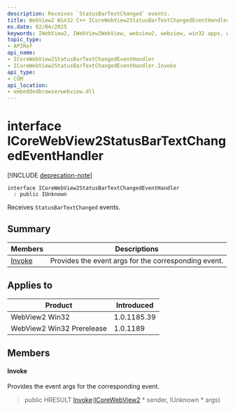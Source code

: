 ```yaml
---
description: Receives `StatusBarTextChanged` events.
title: WebView2 Win32 C++ ICoreWebView2StatusBarTextChangedEventHandler
ms.date: 02/04/2025
keywords: IWebView2, IWebView2WebView, webview2, webview, win32 apps, win32, edge, ICoreWebView2, ICoreWebView2Controller, browser control, edge html, ICoreWebView2StatusBarTextChangedEventHandler
topic_type: 
- APIRef
api_name:
- ICoreWebView2StatusBarTextChangedEventHandler
- ICoreWebView2StatusBarTextChangedEventHandler.Invoke
api_type:
- COM
api_location:
- embeddedbrowserwebview.dll
---
```


# interface ICoreWebView2StatusBarTextChangedEventHandler

[!INCLUDE [deprecation-note](../includes/deprecation-note.md)]

```
interface ICoreWebView2StatusBarTextChangedEventHandler
  : public IUnknown
```

Receives `StatusBarTextChanged` events.

## Summary

 Members                        | Descriptions
--------------------------------|---------------------------------------------
[Invoke](#invoke) | Provides the event args for the corresponding event.

## Applies to

Product                         | Introduced
--------------------------------|---------------------------------------------
WebView2 Win32            |    1.0.1185.39
WebView2 Win32 Prerelease |    1.0.1189

## Members

#### Invoke

Provides the event args for the corresponding event.

> public HRESULT [Invoke](#invoke)([ICoreWebView2](icorewebview2.md#icorewebview2) * sender, IUnknown * args)

